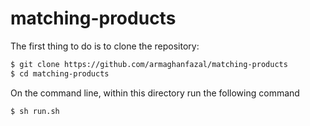 # matching-products

The first thing to do is to clone the repository:

```sh
$ git clone https://github.com/armaghanfazal/matching-products
$ cd matching-products
```

On the command line, within this directory run the following command
```
$ sh run.sh
```
